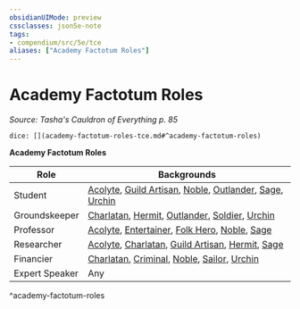 ```yaml
---
obsidianUIMode: preview
cssclasses: json5e-note
tags:
- compendium/src/5e/tce
aliases: ["Academy Factotum Roles"]
---
```

# Academy Factotum Roles
*Source: Tasha's Cauldron of Everything p. 85* 

`dice: [](academy-factotum-roles-tce.md#^academy-factotum-roles)`

**Academy Factotum Roles**

| Role | Backgrounds |
|------|-------------|
| Student | [Acolyte](4-Resources/Compendium/backgrounds/acolyte.md), [Guild Artisan](4-Resources/Compendium/backgrounds/guild-artisan.md), [Noble](4-Resources/Compendium/backgrounds/noble.md), [Outlander](4-Resources/Compendium/backgrounds/outlander.md), [Sage](4-Resources/Compendium/backgrounds/sage.md), [Urchin](4-Resources/Compendium/backgrounds/urchin.md) |
| Groundskeeper | [Charlatan](4-Resources/Compendium/backgrounds/charlatan.md), [Hermit](4-Resources/Compendium/backgrounds/hermit.md), [Outlander](4-Resources/Compendium/backgrounds/outlander.md), [Soldier](4-Resources/Compendium/backgrounds/soldier.md), [Urchin](4-Resources/Compendium/backgrounds/urchin.md) |
| Professor | [Acolyte](4-Resources/Compendium/backgrounds/acolyte.md), [Entertainer](4-Resources/Compendium/backgrounds/entertainer.md), [Folk Hero](4-Resources/Compendium/backgrounds/folk-hero.md), [Noble](4-Resources/Compendium/backgrounds/noble.md), [Sage](4-Resources/Compendium/backgrounds/sage.md) |
| Researcher | [Acolyte](4-Resources/Compendium/backgrounds/acolyte.md), [Charlatan](4-Resources/Compendium/backgrounds/charlatan.md), [Guild Artisan](4-Resources/Compendium/backgrounds/guild-artisan.md), [Hermit](4-Resources/Compendium/backgrounds/hermit.md), [Sage](4-Resources/Compendium/backgrounds/sage.md) |
| Financier | [Charlatan](4-Resources/Compendium/backgrounds/charlatan.md), [Criminal](4-Resources/Compendium/backgrounds/criminal.md), [Noble](4-Resources/Compendium/backgrounds/noble.md), [Sailor](4-Resources/Compendium/backgrounds/sailor.md), [Urchin](4-Resources/Compendium/backgrounds/urchin.md) |
| Expert Speaker | Any |
^academy-factotum-roles